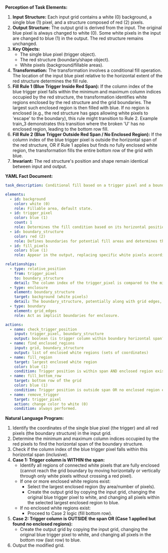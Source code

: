 **Perception of Task Elements:**

1.  **Input Structure:** Each input grid contains a white (0) background, a single blue (1) pixel, and a structure composed of red (2) pixels.
2.  **Output Structure:** The output grid is derived from the input. The original blue pixel is always changed to white (0). Some white pixels in the input are changed to blue (1) in the output. The red structure remains unchanged.
3.  **Key Objects:**
    *   The single blue pixel (trigger object).
    *   The red structure (boundary/shape object).
    *   White pixels (background/fillable areas).
4.  **Transformation:** The transformation involves a conditional fill operation. The location of the input blue pixel relative to the horizontal extent of the red structure determines the fill rule.
5.  **Fill Rule 1 (Blue Trigger Inside Red Span):** If the column index of the blue trigger pixel falls within the minimum and maximum column indices occupied by the red structure, the transformation identifies white regions enclosed by the red structure and the grid boundaries. The largest such enclosed region is then filled with blue. If no region is enclosed (e.g., the red structure has gaps allowing white pixels to 'escape' to the boundary), this rule might transition to Rule 2. Example train_3 demonstrates this transition where the broken 'U' has no enclosed region, leading to the bottom row fill.
6.  **Fill Rule 2 (Blue Trigger Outside Red Span / No Enclosed Region):** If the column index of the blue trigger pixel is outside the horizontal span of the red structure, OR if Rule 1 applies but finds no fully enclosed white region, the transformation fills the entire bottom row of the grid with blue.
7.  **Invariant:** The red structure's position and shape remain identical between input and output.

**YAML Fact Document:**


```yaml
task_description: Conditional fill based on a trigger pixel and a boundary structure.

elements:
  - id: background
    color: white (0)
    role: Fillable area, default state.
  - id: trigger_pixel
    color: blue (1)
    count: 1
    role: Determines the fill condition based on its horizontal position relative to the boundary structure. Disappears in the output.
  - id: boundary_structure
    color: red (2)
    role: Defines boundaries for potential fill areas and determines the horizontal span for the trigger condition. Remains unchanged.
  - id: fill_pixels
    color: blue (1)
    role: Appear in the output, replacing specific white pixels according to the transformation rule.

relationships:
  - type: relative_position
    from: trigger_pixel
    to: boundary_structure
    detail: The column index of the trigger_pixel is compared to the minimum and maximum column indices of the boundary_structure.
  - type: enclosure
    element: boundary_structure
    target: background (white pixels)
    detail: The boundary_structure, potentially along with grid edges, may enclose regions of white pixels. An enclosed region is one where white pixels cannot reach the grid boundary via adjacent (non-diagonal) white pixels without crossing the boundary_structure.
  - type: boundary
    element: grid_edges
    role: Act as implicit boundaries for enclosure.

actions:
  - name: check_trigger_position
    input: trigger_pixel, boundary_structure
    output: boolean (is trigger column within boundary horizontal span?)
  - name: find_enclosed_regions
    input: grid, boundary_structure
    output: list of enclosed white regions (sets of coordinates)
  - name: fill_region
    target: largest enclosed white region
    color: blue (1)
    condition: Trigger position is within span AND enclosed region exists.
  - name: fill_bottom_row
    target: bottom row of the grid
    color: blue (1)
    condition: Trigger position is outside span OR no enclosed region exists.
  - name: remove_trigger
    target: trigger_pixel
    action: change color to white (0)
    condition: always performed.
```


**Natural Language Program:**

1.  Identify the coordinates of the single blue pixel (the trigger) and all red pixels (the boundary structure) in the input grid.
2.  Determine the minimum and maximum column indices occupied by the red pixels to find the horizontal span of the boundary structure.
3.  Check if the column index of the blue trigger pixel falls within this horizontal span (inclusive).
4.  **Case 1: Trigger column is WITHIN the span:**
    *   Identify all regions of connected white pixels that are fully enclosed (cannot reach the grid boundary by moving horizontally or vertically through only white pixels without crossing a red pixel).
    *   If one or more enclosed white regions exist:
        *   Select the largest enclosed region (by area/number of pixels).
        *   Create the output grid by copying the input grid, changing the original blue trigger pixel to white, and changing all pixels within the selected largest enclosed region to blue.
    *   If no enclosed white regions exist:
        *   Proceed to Case 2 logic (fill bottom row).
5.  **Case 2: Trigger column is OUTSIDE the span OR (Case 1 applied but found no enclosed regions):**
    *   Create the output grid by copying the input grid, changing the original blue trigger pixel to white, and changing all pixels in the bottom row (last row) to blue.
6.  Output the modified grid.